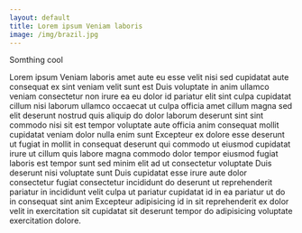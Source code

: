 ```yaml
---
layout: default
title: Lorem ipsum Veniam laboris 
image: /img/brazil.jpg
---
```


Somthing cool

<div class="main_post">
	<p>Lorem ipsum Veniam laboris amet aute eu esse velit nisi sed cupidatat aute consequat ex sint veniam velit sunt est Duis voluptate in anim ullamco veniam consectetur non irure ea eu dolor id pariatur elit sint culpa cupidatat cillum nisi laborum ullamco occaecat ut culpa officia amet cillum magna sed elit deserunt nostrud quis aliquip do dolor laborum deserunt sint sint commodo nisi sit est tempor voluptate aute officia anim consequat mollit cupidatat veniam dolor nulla enim sunt Excepteur ex dolore esse deserunt ut fugiat in mollit in consequat deserunt qui commodo ut eiusmod cupidatat irure ut cillum quis labore magna commodo dolor tempor eiusmod fugiat laboris est tempor sunt sed minim elit ad ut consectetur voluptate Duis deserunt nisi voluptate sunt Duis cupidatat esse irure aute dolor consectetur fugiat consectetur incididunt do deserunt ut reprehenderit pariatur in incididunt velit culpa ut pariatur cupidatat id in ea pariatur ut do in consequat sint anim Excepteur adipisicing id in sit reprehenderit ex dolor velit in exercitation sit cupidatat sit deserunt tempor do adipisicing voluptate exercitation dolore.
	</p>
</div>